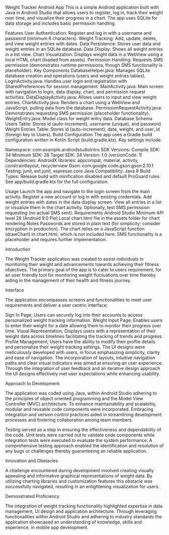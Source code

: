 Weight Tracker Android App
This is a simple Android application built with Java in Android Studio that allows users to register, log in, track their weight over time, and visualize their progress in a chart. The app uses SQLite for data storage and includes basic permission handling.

Features
User Authentication: Register and log in with a username and password (minimum 6 characters).
Weight Tracking: Add, update, delete, and view weight entries with dates.
Data Persistence: Stores user data and weight entries in an SQLite database.
Data Display: Shows all weight entries in a list view.
Chart Visualization: Displays weight data in a WebView using a local HTML chart (loaded from assets).
Permission Handling: Requests SMS permission (demonstrates runtime permissions, though SMS functionality is placeholder).
Key Components
DatabaseHelper.java: Manages SQLite database creation and operations (users and weight entries tables).
LoginActivity.java: Handles user login and registration with SharedPreferences for session management.
MainActivity.java: Main screen with navigation to login, data display, chart, and permission request activities.
DataDisplayActivity.java: Allows users to input and view weight entries.
ChartActivity.java: Renders a chart using a WebView and JavaScript, pulling data from the database.
PermissionRequestActivity.java: Demonstrates requesting SMS permission (placeholder functionality).
WeightEntry.java: Model class for weight entry data.
Database Schema
Users Table: Stores id (auto-increment), username (unique), and password.
Weight Entries Table: Stores id (auto-increment), date, weight, and user_id (foreign key to Users).
Build Configuration
The app uses a Gradle build configuration written in Kotlin Script (build.gradle.kts). Key settings include:

Namespace: com.example.androidstudiointro
SDK Versions:
Compile SDK: 34
Minimum SDK: 28
Target SDK: 34
Version: 1.0 (versionCode: 1)
Dependencies:
AndroidX libraries: appcompat, material, activity, constraintlayout, recyclerview
Gson: com.google.code.gson:gson:2.10.1
Testing: junit, ext.junit, espresso.core
Java Compatibility: Java 8
Build Types: Release build with minification disabled and default ProGuard rules.
See app/build.gradle.kts for the full configuration.

Usage
Launch the app and navigate to the login screen from the main activity.
Register a new account or log in with existing credentials.
Add weight entries with dates in the data display screen.
View all entries in a list or visualize them in the chart activity.
Optionally, test SMS permission requesting (no actual SMS sent).
Requirements
Android Studio
Minimum API level 28 (Android 9.0 Pie)
Local chart.html file in the assets folder for chart rendering
Notes
Passwords are stored in plain text (for simplicity; consider encryption in production).
The chart relies on a JavaScript function (drawChart) in chart.html, which is not included here.
SMS functionality is a placeholder and requires further implementation.


Introduction


The Weight Tracker application was created to assist individuals in monitoring their weight and advancements towards achieving their fitness objectives. The primary goal of the app is to cater to users requirement, for an user friendly tool for monitoring weight fluctuations over time thereby aiding in the management of their health and fitness journey.

Interface


The application encompasses screens and functionalities to meet user requirements and deliver a user centric interface;

Sign In Page; Users can securely log into their accounts to access personalized weight tracking information.
Weight Input Page; Enables users to enter their weight for a date allowing them to monitor their progress over time.
Visual Representation; Displays users with a representation of their weight data across timelines facilitating the tracking of trends and progress.
Profile Management; Users have the ability to modify their profile details and personalize their weight tracking settings.
The UI designs were meticulously developed with users, in focus emphasizing simplicity, clarity and ease of navigation. The incorporation of layouts, intuitive navigation paths and clear visual indicators was aimed at ensuring an user experience. Through the integration of user feedback and an iterative design approach the UI designs effectively met user expectations while enhancing usability.

Approach to Development


The application was coded using Java, within Android Studio adhering to the principles of object oriented programming and the Model View Controller (MVC) architecture. To enhance maintainability and scalability, modular and reusable code components were incorporated. Embracing integration and version control practices aided in streamlining development processes and fostering collaboration among team members.

Testing served as a step in ensuring the effectiveness and dependability of the code. Unit tests were carried out to validate code components while integration tests were executed to evaluate the system performance. A comprehensive testing approach enabled the identification and resolution of any bugs or challenges thereby guaranteeing an reliable application.

Innovation and Obstacles


A challenge encountered during development involved creating visually appealing and informative graphical representations of weight data. By utilizing charting libraries and customization features this obstacle was successfully navigated, resulting in an enlightening visualization for users.

Demonstrated Proficiency


The integration of weight tracking functionality highlighted expertise in data management, UI design and application architecture. Through leveraging functionalities within Android Studio and adhering to industry standards the application showcased an understanding of knowledge, skills and experience, in mobile app development.

